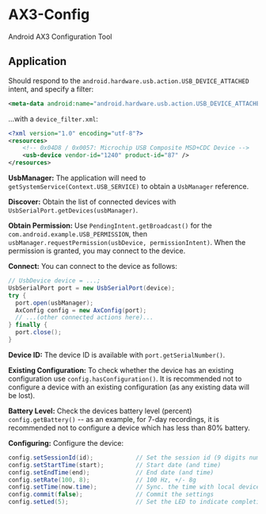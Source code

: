 # AX3-Config

Android AX3 Configuration Tool

## Application

Should respond to the `android.hardware.usb.action.USB_DEVICE_ATTACHED` intent, and specify a filter:

```xml
<meta-data android:name="android.hardware.usb.action.USB_DEVICE_ATTACHED" android:resource="@xml/device_filter" />
```

...with a `device_filter.xml`:

```xml
<?xml version="1.0" encoding="utf-8"?>
<resources>
    <!-- 0x04D8 / 0x0057: Microchip USB Composite MSD+CDC Device -->
    <usb-device vendor-id="1240" product-id="87" />
</resources>
```

**UsbManager:** The application will need to `getSystemService(Context.USB_SERVICE)` to obtain a `UsbManager` reference.

**Discover:** Obtain the list of connected devices with `UsbSerialPort.getDevices(usbManager)`.

**Obtain Permission:** Use `PendingIntent.getBroadcast()` for the `com.android.example.USB_PERMISSION`, then `usbManager.requestPermission(usbDevice, permissionIntent)`.  When the permission is granted, you may connect to the device.

**Connect:** You can connect to the device as follows:
```java
// UsbDevice device = ...;
UsbSerialPort port = new UsbSerialPort(device);
try {
  port.open(usbManager);
  AxConfig config = new AxConfig(port);  
  // ...(other connected actions here)...
} finally {
  port.close();
}
```

**Device ID:** The device ID is available with `port.getSerialNumber()`.

**Existing Configuration:** To check whether the device has an existing configuration use `config.hasConfiguration()`.  It is recommended not to configure a device with an existing configuration (as any existing data will be lost).

**Battery Level:** Check the devices battery level (percent) `config.getBattery()` -- as an example, for 7-day recordings, it is recommended not to configure a device which has less than 80% battery.

**Configuring:** Configure the device:
```java
config.setSessionId(id);            // Set the session id (9 digits numeric)
config.setStartTime(start);         // Start date (and time)
config.setEndTime(end);             // End date (and time)
config.setRate(100, 8);             // 100 Hz, +/- 8g
config.setTime(now.time);           // Sync. the time with local device
config.commit(false);               // Commit the settings
config.setLed(5);                   // Set the LED to indicate completion (5=Magenta)
```
